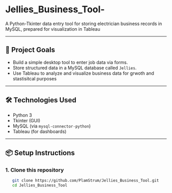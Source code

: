 # Jellies_Business_Tool-
A Python-Tkinter data entry tool for storing electrician business records in MySQL, prepared for visualization in Tableau

---

## 🚀 Project Goals
- Build a simple desktop tool to enter job data via forms.
- Store structured data in a MySQL database called `Jellies`.
- Use Tableau to analyze and visualize business data for grwoth and stastisitcal purposes 
---

## 🛠 Technologies Used
- Python 3
- Tkinter (GUI)
- MySQL (via `mysql-connector-python`)
- Tableau (for dashboards)

---

## 📦 Setup Instructions

### 1. Clone this repository
```bash
   git clone https://github.com/PlamStrum/Jellies_Business_Tool.git
   cd Jellies_Business_Tool
